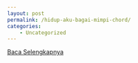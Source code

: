 ```yaml
---
layout: post
permalink: /hidup-aku-bagai-mimpi-chord/
categories:
    - Uncategorized
---
```


[Baca Selengkapnya](/03)
